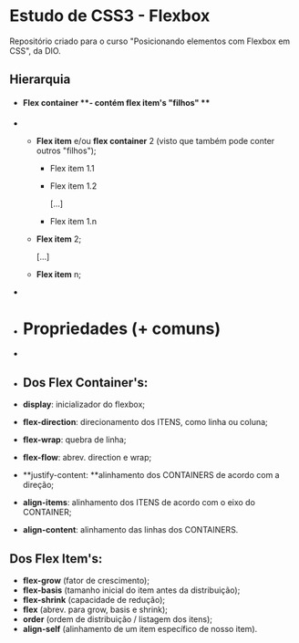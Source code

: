 # Estudo de CSS3 - Flexbox

Repositório criado para o curso "Posicionando elementos com Flexbox em CSS", da DIO.

## Hierarquia

- #### Flex container **- contém flex item's "filhos" **

- - **Flex item** e/ou **flex container** 2 (visto que também pode conter outros "filhos");

    - Flex item 1.1

    - Flex item 1.2

      [...]

    - Flex item 1.n

  - **Flex item** 2;

    [...]

  - **Flex item** n;

- 

- # Propriedades (+  comuns)

- 

- ## Dos Flex Container's:

- **display**: inicializador do flexbox;
- **flex-direction**: direcionamento dos ITENS, como linha ou coluna;
- **flex-wrap**: quebra de linha;
- **flex-flow**: abrev. direction e wrap;
- **justify-content: **alinhamento dos CONTAINERS de acordo com a direção;
- **align-items**: alinhamento dos ITENS de acordo com o eixo do CONTAINER;
- **align-content**: alinhamento das linhas dos CONTAINERS.



## Dos Flex Item's:

- **flex-grow** (fator de crescimento);
- **flex-basis** (tamanho inicial do item     antes da distribuição);
- **flex-shrink** (capacidade de redução);
- **flex** (abrev. para grow, basis e     shrink);
- **order** (ordem de distribuição /     listagem dos itens);
- **align-self** (alinhamento de um item     específico de nosso item).




